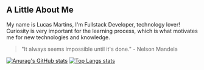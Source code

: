 ## A Little About Me

My name is Lucas Martins, I'm Fullstack Developer, technology lover!
Curiosity is very important for the learning process, which is what motivates me for new technologies and knowledge.

> "It always seems impossible until it's done." - Nelson Mandela

[![Anurag's GitHub stats](https://github-readme-stats.vercel.app/api?username=pdpan0&theme=monokai)](https://github.com/anuraghazra/github-readme-stats)
[![Top Langs stats](https://github-readme-stats.vercel.app/api/top-langs/?username=pdpan0&theme=monokai&layout=donut-vertical)](https://github.com/anuraghazra/github-readme-stats)
###
